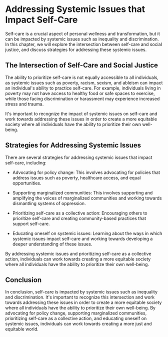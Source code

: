 # Addressing Systemic Issues that Impact Self-Care

Self-care is a crucial aspect of personal wellness and transformation, but it can be impacted by systemic issues such as inequality and discrimination. In this chapter, we will explore the intersection between self-care and social justice, and discuss strategies for addressing these systemic issues.

The Intersection of Self-Care and Social Justice
------------------------------------------------

The ability to prioritize self-care is not equally accessible to all individuals, as systemic issues such as poverty, racism, sexism, and ableism can impact an individual's ability to practice self-care. For example, individuals living in poverty may not have access to healthy food or safe spaces to exercise, while those facing discrimination or harassment may experience increased stress and trauma.

It's important to recognize the impact of systemic issues on self-care and work towards addressing these issues in order to create a more equitable society where all individuals have the ability to prioritize their own well-being.

Strategies for Addressing Systemic Issues
-----------------------------------------

There are several strategies for addressing systemic issues that impact self-care, including:

* Advocating for policy change: This involves advocating for policies that address issues such as poverty, healthcare access, and equal opportunities.

* Supporting marginalized communities: This involves supporting and amplifying the voices of marginalized communities and working towards dismantling systems of oppression.

* Prioritizing self-care as a collective action: Encouraging others to prioritize self-care and creating community-based practices that support self-care.

* Educating oneself on systemic issues: Learning about the ways in which systemic issues impact self-care and working towards developing a deeper understanding of these issues.

By addressing systemic issues and prioritizing self-care as a collective action, individuals can work towards creating a more equitable society where all individuals have the ability to prioritize their own well-being.

Conclusion
----------

In conclusion, self-care is impacted by systemic issues such as inequality and discrimination. It's important to recognize this intersection and work towards addressing these issues in order to create a more equitable society where all individuals have the ability to prioritize their own well-being. By advocating for policy change, supporting marginalized communities, prioritizing self-care as a collective action, and educating oneself on systemic issues, individuals can work towards creating a more just and equitable world.
